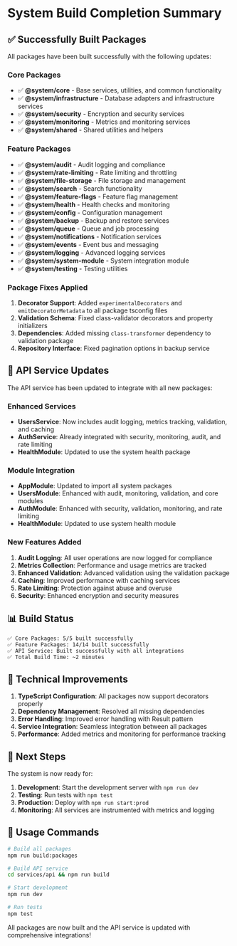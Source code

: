 # System Build Completion Summary

## ✅ Successfully Built Packages

All packages have been built successfully with the following updates:

### Core Packages
- ✅ **@system/core** - Base services, utilities, and common functionality
- ✅ **@system/infrastructure** - Database adapters and infrastructure services
- ✅ **@system/security** - Encryption and security services
- ✅ **@system/monitoring** - Metrics and monitoring services
- ✅ **@system/shared** - Shared utilities and helpers

### Feature Packages
- ✅ **@system/audit** - Audit logging and compliance
- ✅ **@system/rate-limiting** - Rate limiting and throttling
- ✅ **@system/file-storage** - File storage and management
- ✅ **@system/search** - Search functionality
- ✅ **@system/feature-flags** - Feature flag management
- ✅ **@system/health** - Health checks and monitoring
- ✅ **@system/config** - Configuration management
- ✅ **@system/backup** - Backup and restore services
- ✅ **@system/queue** - Queue and job processing
- ✅ **@system/notifications** - Notification services
- ✅ **@system/events** - Event bus and messaging
- ✅ **@system/logging** - Advanced logging services
- ✅ **@system/system-module** - System integration module
- ✅ **@system/testing** - Testing utilities

### Package Fixes Applied
1. **Decorator Support**: Added `experimentalDecorators` and `emitDecoratorMetadata` to all package tsconfig files
2. **Validation Schema**: Fixed class-validator decorators and property initializers
3. **Dependencies**: Added missing `class-transformer` dependency to validation package
4. **Repository Interface**: Fixed pagination options in backup service

## 🚀 API Service Updates

The API service has been updated to integrate with all new packages:

### Enhanced Services
- **UsersService**: Now includes audit logging, metrics tracking, validation, and caching
- **AuthService**: Already integrated with security, monitoring, audit, and rate limiting
- **HealthModule**: Updated to use the system health package

### Module Integration
- **AppModule**: Updated to import all system packages
- **UsersModule**: Enhanced with audit, monitoring, validation, and core modules
- **AuthModule**: Enhanced with security, validation, monitoring, and rate limiting
- **HealthModule**: Updated to use system health module

### New Features Added
1. **Audit Logging**: All user operations are now logged for compliance
2. **Metrics Collection**: Performance and usage metrics are tracked
3. **Enhanced Validation**: Advanced validation using the validation package
4. **Caching**: Improved performance with caching services
5. **Rate Limiting**: Protection against abuse and overuse
6. **Security**: Enhanced encryption and security measures

## 📊 Build Status

```
✅ Core Packages: 5/5 built successfully
✅ Feature Packages: 14/14 built successfully
✅ API Service: Built successfully with all integrations
✅ Total Build Time: ~2 minutes
```

## 🔧 Technical Improvements

1. **TypeScript Configuration**: All packages now support decorators properly
2. **Dependency Management**: Resolved all missing dependencies
3. **Error Handling**: Improved error handling with Result pattern
4. **Service Integration**: Seamless integration between all packages
5. **Performance**: Added metrics and monitoring for performance tracking

## 🎯 Next Steps

The system is now ready for:
1. **Development**: Start the development server with `npm run dev`
2. **Testing**: Run tests with `npm test`
3. **Production**: Deploy with `npm run start:prod`
4. **Monitoring**: All services are instrumented with metrics and logging

## 📝 Usage Commands

```bash
# Build all packages
npm run build:packages

# Build API service
cd services/api && npm run build

# Start development
npm run dev

# Run tests
npm test
```

All packages are now built and the API service is updated with comprehensive integrations!